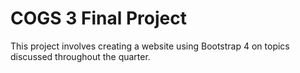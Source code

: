 # COGS 3 Final Project

This project involves creating a website using Bootstrap 4 on topics discussed throughout the quarter.